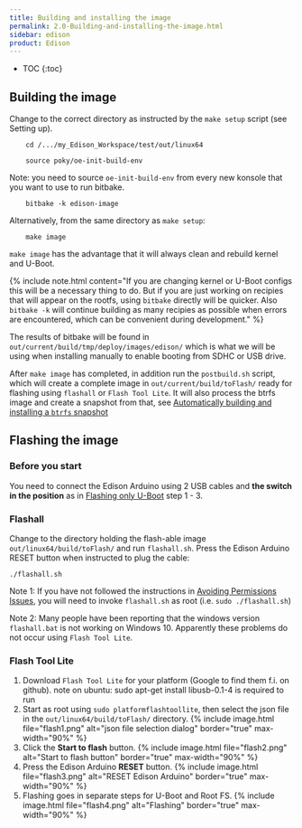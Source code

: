 ```yaml
---
title: Building and installing the image
permalink: 2.0-Building-and-installing-the-image.html
sidebar: edison
product: Edison
---
```

* TOC
{:toc}
## Building the image

Change to the correct directory as instructed by the `make setup` script (see Setting up).

        cd /.../my_Edison_Workspace/test/out/linux64

        source poky/oe-init-build-env

Note: you need to source `oe-init-build-env` from every new konsole that you want to use to run bitbake.

        bitbake -k edison-image

Alternatively, from the same directory as `make setup`:

        make image

`make image` has the advantage that it will always clean and rebuild kernel and U-Boot.

{% include note.html content="If you are changing kernel or U-Boot configs this will be a necessary thing to do. But if you are just working on recipies that will appear on the rootfs, using `bitbake` directly will be quicker. Also `bitbake -k` will continue building as many recipies as possible when errors are encountered, which can be convenient during development." %}

The results of bitbake will be found in `out/current/build/tmp/deploy/images/edison/` which is what we will be using when installing manually to enable booting from SDHC or USB drive.

After `make image` has completed, in addition run the `postbuild.sh` script, which will create a complete image in `out/current/build/toFlash/` ready for flashing using `flashall` or `Flash Tool Lite`. It will also process the btrfs image and create a snapshot from that, see [Automatically building and installing a `btrfs` snapshot](6.2-Transferring-a-new-btrfs-image)

## Flashing the image

### Before you start
You need to connect the Edison Arduino using 2 USB cables and **the switch in the position** as in [Flashing only U-Boot](2.3-Building-and-flashing-U-boot.html#flashing-only-u-boot) step 1 - 3. 

### Flashall
Change to the directory holding the flash-able image `out/linux64/build/toFlash/` and run `flashall.sh`. Press the Edison Arduino RESET button when instructed to plug the cable:
```
./flashall.sh
```
Note 1: If you have not followed the instructions in [Avoiding Permissions Issues](1.1-Prerequisites-for-building.html#avoiding-permissions-issues), you will need to invoke `flashall.sh` as root (i.e. `sudo ./flashall.sh`)

Note 2: Many people have been reporting that the windows version `flashall.bat` is not working on Windows 10. Apparently these problems do not occur using `Flash Tool Lite`. 

### Flash Tool Lite
 1. Download `Flash Tool Lite` for your platform (Google to find them f.i. on github).
        note on ubuntu:  sudo apt-get install libusb-0.1-4 is required to run
 3. Start as root using `sudo platformflashtoollite`, then select the json file in the `out/linux64/build/toFlash/` directory.  {% include image.html file="flash1.png" alt="json file selection dialog" border="true" max-width="90%" %}
 4. Click the **Start to flash** button.  {% include image.html file="flash2.png" alt="Start to flash button" border="true" max-width="90%" %}
 5. Press the Edison Arduino **RESET** button. {% include image.html file="flash3.png" alt="RESET Edison Arduino" border="true" max-width="90%" %}
 6. Flashing goes in separate steps for U-Boot and Root FS. {% include image.html file="flash4.png" alt="Flashing" border="true" max-width="90%" %}
